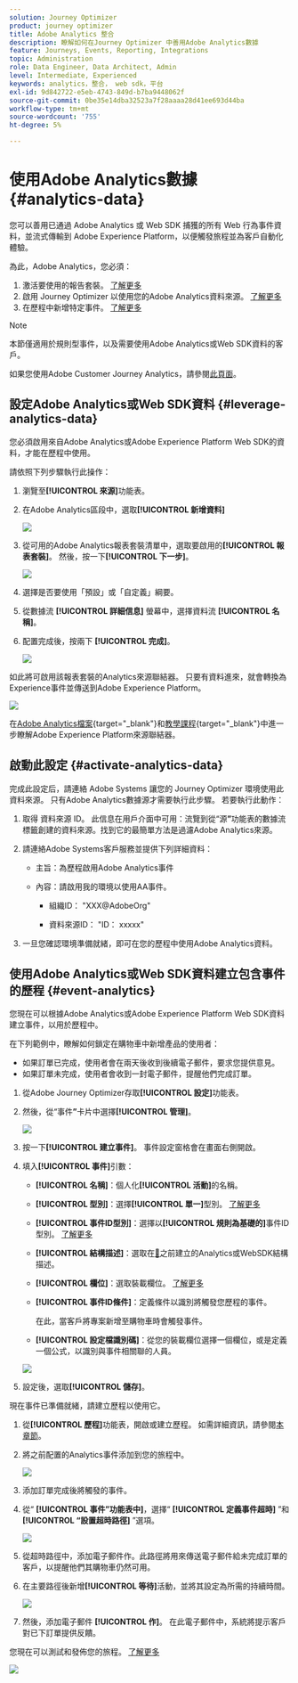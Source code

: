```yaml
---
solution: Journey Optimizer
product: journey optimizer
title: Adobe Analytics 整合
description: 瞭解如何在Journey Optimizer 中善用Adobe Analytics數據
feature: Journeys, Events, Reporting, Integrations
topic: Administration
role: Data Engineer, Data Architect, Admin
level: Intermediate, Experienced
keywords: analytics，整合， web sdk，平台
exl-id: 9d842722-e5eb-4743-849d-b7ba9448062f
source-git-commit: 0be35e14dba32523a7f28aaaa28d41ee693d44ba
workflow-type: tm+mt
source-wordcount: '755'
ht-degree: 5%

---
```


# 使用Adobe Analytics數據 {#analytics-data}

您可以善用已通過 Adobe Analytics 或 Web SDK 捕獲的所有 Web 行為事件資料，並流式傳輸到 Adobe Experience Platform，以便觸發旅程並為客戶自動化體驗。

為此，Adobe Analytics，您必須：

1. 激活要使用的報告套裝。 [了解更多](#leverage-analytics-data)
1. 啟用 Journey Optimizer 以使用您的Adobe Analytics資料來源。 [了解更多](#activate-analytics-data)
1. 在歷程中新增特定事件。 [了解更多](#event-analytic)

>[!NOTE]
>
>本節僅適用於規則型事件，以及需要使用Adobe Analytics或Web SDK資料的客戶。
> 
>如果您使用Adobe Customer Journey Analytics，請參閱[此頁面](../reports/cja-ajo.md)。
>

## 設定Adobe Analytics或Web SDK資料 {#leverage-analytics-data}

您必須啟用來自Adobe Analytics或Adobe Experience Platform Web SDK的資料，才能在歷程中使用。

請依照下列步驟執行此操作：

1. 瀏覽至&#x200B;**[!UICONTROL 來源]**&#x200B;功能表。

1. 在Adobe Analytics區段中，選取&#x200B;**[!UICONTROL 新增資料]**

   ![](assets/ajo-aa_1.png)

1. 從可用的Adobe Analytics報表套裝清單中，選取要啟用的&#x200B;**[!UICONTROL 報表套裝]**。 然後，按一下&#x200B;**[!UICONTROL 下一步]**。

   ![](assets/ajo-aa_2.png)

1. 選擇是否要使用「預設」或「自定義」綱要。

1. 從數據流 **[!UICONTROL 詳細信息]** 螢幕中，選擇資料流 **[!UICONTROL 名稱]**。

1. 配置完成後，按兩下 **[!UICONTROL 完成]**。

   ![](assets/ajo-aa_3.png)

如此將可啟用該報表套裝的Analytics來源聯結器。 只要有資料進來，就會轉換為Experience事件並傳送到Adobe Experience Platform。

![](assets/ajo-aa_4.png)

在[Adobe Analytics檔案](https://experienceleague.adobe.com/docs/experience-platform/sources/connectors/adobe-applications/analytics.html){target="_blank"}和[教學課程](https://experienceleague.adobe.com/docs/experience-platform/sources/ui-tutorials/create/adobe-applications/analytics.html){target="_blank"}中進一步瞭解Adobe Experience Platform來源聯結器。

## 啟動此設定 {#activate-analytics-data}

完成此設定后，請連絡 Adobe Systems 讓您的 Journey Optimizer 環境使用此資料來源。 只有Adobe Analytics數據源才需要執行此步驟。 若要執行此動作：

1. 取得 資料來源 ID。 此信息在用戶介面中可用：流覽到從“源&#x200B;**”**&#x200B;功能表的數據流標籤創建的&#x200B;**&#x200B;**&#x200B;資料來源。找到它的最簡單方法是過濾Adobe Analytics來源。
1. 請連絡Adobe Systems客戶服務並提供下列詳細資料：

   * 主旨：為歷程啟用Adobe Analytics事件

   * 內容：請啟用我的環境以使用AA事件。

      * 組織ID： &quot;XXX@AdobeOrg&quot;

      * 資料來源ID： &quot;ID： xxxxx&quot;

1. 一旦您確認環境準備就緒，即可在您的歷程中使用Adobe Analytics資料。

## 使用Adobe Analytics或Web SDK資料建立包含事件的歷程 {#event-analytics}

您現在可以根據Adobe Analytics或Adobe Experience Platform Web SDK資料建立事件，以用於歷程中。

在下列範例中，瞭解如何鎖定在購物車中新增產品的使用者：

* 如果訂單已完成，使用者會在兩天後收到後續電子郵件，要求您提供意見。
* 如果訂單未完成，使用者會收到一封電子郵件，提醒他們完成訂單。

1. 從Adobe Journey Optimizer存取&#x200B;**[!UICONTROL 設定]**&#x200B;功能表。

1. 然後，從“事件&#x200B;**”**&#x200B;卡片中選擇&#x200B;**[!UICONTROL 管理]**。

   ![](assets/ajo-aa_5.png)

1. 按一下&#x200B;**[!UICONTROL 建立事件]**。 事件設定窗格會在畫面右側開啟。

1. 填入&#x200B;**[!UICONTROL 事件]**&#x200B;引數：

   * **[!UICONTROL 名稱]**：個人化&#x200B;**[!UICONTROL 活動]**&#x200B;的名稱。
   * **[!UICONTROL 型別]**：選擇&#x200B;**[!UICONTROL 單一]**&#x200B;型別。 [了解更多](../event/about-events.md)
   * **[!UICONTROL 事件ID型別]**：選擇以&#x200B;**[!UICONTROL 規則為基礎的]**&#x200B;事件ID型別。 [了解更多](../event/about-events.md#event-id-type)
   * **[!UICONTROL 結構描述]**：選取在[&#128279;](#leverage-analytics-data)之前建立的Analytics或WebSDK結構描述。
   * **[!UICONTROL 欄位]**：選取裝載欄位。 [了解更多](../event/about-creating.md#define-the-payload-fields)
   * **[!UICONTROL 事件ID條件]**：定義條件以識別將觸發您歷程的事件。

     在此，當客戶將專案新增至購物車時會觸發事件。
   * **[!UICONTROL 設定檔識別碼]**：從您的裝載欄位選擇一個欄位，或是定義一個公式，以識別與事件相關聯的人員。

   ![](assets/ajo-aa_6.png)

1. 設定後，選取&#x200B;**[!UICONTROL 儲存]**。

現在事件已準備就緒，請建立歷程以使用它。

1. 從&#x200B;**[!UICONTROL 歷程]**&#x200B;功能表，開啟或建立歷程。 如需詳細資訊，請參閱[本章節](../building-journeys/journey-gs.md)。

1. 將之前配置的Analytics事件添加到您的旅程中。

   ![](assets/ajo-aa_8.png)

1. 添加訂單完成後將觸發的事件。

1. 從“ **[!UICONTROL 事件”功能表中]**，選擇“ **[!UICONTROL 定義事件超時]** ”和 **[!UICONTROL “設置超時路徑]** ”選項。

   ![](assets/ajo-aa_9.png)

1. 從超時路徑中，添加電子郵件&#x200B;**&#x200B;**&#x200B;作。此路徑將用來傳送電子郵件給未完成訂單的客戶，以提醒他們其購物車仍然可用。

1. 在主要路徑後新增&#x200B;**[!UICONTROL 等待]**&#x200B;活動，並將其設定為所需的持續時間。

   ![](assets/ajo-aa_10.png)

1. 然後，添加電子郵件 **[!UICONTROL 作]**。 在此電子郵件中，系統將提示客戶對已下訂單提供反饋。

您現在可以測試和發佈您的旅程。 [了解更多](../building-journeys/publishing-the-journey.md)

![](assets/ajo-aa_7.png)
